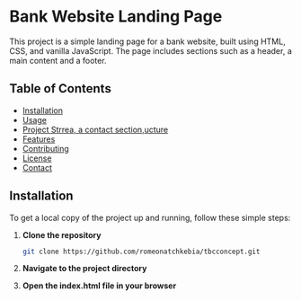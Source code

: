 # Bank Website Landing Page

This project is a simple landing page for a bank website, built using HTML, CSS, and vanilla JavaScript. The page includes sections such as a header, a main content and a footer.

## Table of Contents

- [Installation](#installation)
- [Usage](#usage)
- [Project Strrea, a contact section,ucture](#project-structure)
- [Features](#features)
- [Contributing](#contributing)
- [License](#license)
- [Contact](#contact)

## Installation

To get a local copy of the project up and running, follow these simple steps:

1. **Clone the repository**
   ```sh
   git clone https://github.com/romeonatchkebia/tbcconcept.git
   ```
2. **Navigate to the project directory**

3. **Open the index.html file in your browser**
